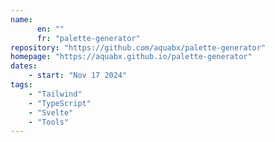 ```yaml
---
name: 
      en: ""
      fr: "palette-generator"
repository: "https://github.com/aquabx/palette-generator"
homepage: "https://aquabx.github.io/palette-generator"
dates:
    - start: "Nov 17 2024"
tags:
    - "Tailwind"
    - "TypeScript"
    - "Svelte"
    - "Tools"
---
```

